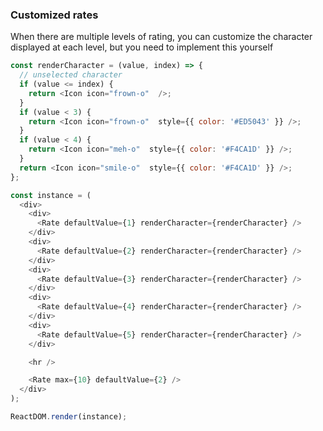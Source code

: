 ### Customized rates

When there are multiple levels of rating, you can customize the character displayed at each level, but you need to implement this yourself

<!--start-code-->

```js
const renderCharacter = (value, index) => {
  // unselected character
  if (value <= index) {
    return <Icon icon="frown-o"  />;
  }
  if (value < 3) {
    return <Icon icon="frown-o"  style={{ color: '#ED5043' }} />;
  }
  if (value < 4) {
    return <Icon icon="meh-o"  style={{ color: '#F4CA1D' }} />;
  }
  return <Icon icon="smile-o"  style={{ color: '#F4CA1D' }} />;
};

const instance = (
  <div>
    <div>
      <Rate defaultValue={1} renderCharacter={renderCharacter} />
    </div>
    <div>
      <Rate defaultValue={2} renderCharacter={renderCharacter} />
    </div>
    <div>
      <Rate defaultValue={3} renderCharacter={renderCharacter} />
    </div>
    <div>
      <Rate defaultValue={4} renderCharacter={renderCharacter} />
    </div>
    <div>
      <Rate defaultValue={5} renderCharacter={renderCharacter} />
    </div>

    <hr />

    <Rate max={10} defaultValue={2} />
  </div>
);

ReactDOM.render(instance);
```

<!--end-code-->
